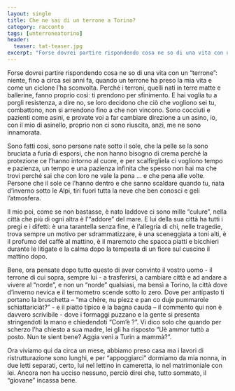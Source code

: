 ```yaml
---
layout: single
title: Che ne sai di un terrone a Torino?
category: racconto
tags: [unterroneatorino]
header: 
  teaser: tat-teaser.jpg
excerpt: "Forse dovrei partire rispondendo cosa ne so di una vita con un &#8220;terrone&#8221;: niente, fino a circa sei anni fa, quando un terrone ha preso la mia vita e come un ciclone l&#8217;ha sconvolta. Perch&#233; i terroni, quelli nati in terre matte e ballerine, fanno proprio cos&#236;: ti prendono per sfinimento. E hai voglia tu a porgli resistenza, a dire no, se loro decidono che ci&#242; che vogliono sei tu, combattono, non si arrendono fino a che non vincono. Sono cocciuti e pazienti come asini, e provate voi a far cambiare direzione a un asino, io, con il mio di asinello, proprio non ci sono riuscita, anzi, me ne sono innamorata."
---
```


Forse dovrei partire rispondendo cosa ne so di una vita con un &#8220;terrone&#8221;: niente, fino a circa sei anni fa, quando un terrone ha preso la mia vita e come un ciclone l&#8217;ha sconvolta. Perch&#233; i terroni, quelli nati in terre matte e ballerine, fanno proprio cos&#236;: ti prendono per sfinimento. E hai voglia tu a porgli resistenza, a dire no, se loro decidono che ci&#242; che vogliono sei tu, combattono, non si arrendono fino a che non vincono. Sono cocciuti e pazienti come asini, e provate voi a far cambiare direzione a un asino, io, con il mio di asinello, proprio non ci sono riuscita, anzi, me ne sono innamorata.

Sono fatti cos&#236;, sono persone nate sotto il sole, che la pelle se la sono bruciata a furia di esporsi, che non hanno bisogno di crema perch&#233; la protezione ce l&#8217;hanno intorno al cuore, e per scalfirgliela ci vogliono tempo e pazienza, un tempo e una pazienza infinita che spesso non hai ma che trovi perch&#233; sai che con loro ne vale la pena &#8230; e che pena alle volte. Persone che il sole ce l&#8217;hanno dentro e che sanno scaldare quando tu, nata d&#8217;inverno sotto le Alpi, tiri fuori tutta la neve che ben conosci e geli l&#8217;atmosfera.

Il mio poi, come se non bastasse, &#232; nato laddove ci sono mille &#8220;culure&#8221;, nella citt&#224; che pi&#249; di ogni altra &#232; l&#8217;&#8220;addore&#8221; del mare. E lui della sua citt&#224; ha tutti i pregi e i difetti: &#232; una tarantella senza fine, &#232; l&#8217;allegria di chi, nelle tragedie, trova sempre un motivo per sdrammatizzare, &#232; una sceneggiata a toni alti, &#232; il profumo del caff&#232; al mattino, &#232; il maremoto che spacca piatti e bicchieri durante le litigate e la calma dopo la tempesta di un fiore sul cuscino il mattino dopo.

Bene, ora pensate dopo tutto questo di aver convinto il vostro uomo - il terrone di cui sopra, sempre lui - a trasferirsi, a cambiare citt&#224; e ad andare a vivere al &#8220;norde&#8221;, e non un &#8220;norde&#8221; qualsiasi, ma bens&#236; a Torino, la citt&#224; dove d&#8217;inverno nevica e il termometro scende sotto lo zero. Dove per antipasto ti portano la bruschetta &#8211; &#8220;ma ch&#233;re, nu piezz e pan co duje pummarole schiattarici&#224;t?&#8221; - e il piatto tipico &#232; la bagna cauda &#8211; il commento qui non &#232; davvero scrivibile - dove i formaggi puzzano e la gente si presenta stringendoti la mano e chiedendoti &#8220;Com&#8217;&#232; ?&#8221;. Vi dico solo che quando per scherzo l&#8217;ha chiesto a sua madre, lei gli ha risposto &#8220;U&#232; ammor tutt&#242; a posto. Nun te sient bene? Aggia ven&#236; a Turin a mamm&#224;?&#8221;.

Ora viviamo qui da circa un mese, abbiamo preso casa ma i lavori di ristrutturazione sono lunghi, e per &#8220;appoggiarci&#8221; dormiamo da mia nonna, in due letti separati, certo, lui nel lettino in cameretta, io nel matrimoniale con lei. Ancora non ha ucciso nessuno, perci&#242; direi che, tutto sommato, il &#8220;giovane&#8221; incassa bene.